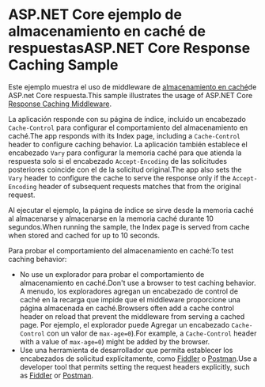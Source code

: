 # <a name="aspnet-core-response-caching-sample"></a><span data-ttu-id="f47e1-101">ASP.NET Core ejemplo de almacenamiento en caché de respuestas</span><span class="sxs-lookup"><span data-stu-id="f47e1-101">ASP.NET Core Response Caching Sample</span></span>

<span data-ttu-id="f47e1-102">Este ejemplo muestra el uso de middleware de [almacenamiento en caché](https://docs.microsoft.com/aspnet/core/performance/caching/middleware)de ASP.net Core respuesta.</span><span class="sxs-lookup"><span data-stu-id="f47e1-102">This sample illustrates the usage of ASP.NET Core [Response Caching Middleware](https://docs.microsoft.com/aspnet/core/performance/caching/middleware).</span></span>

<span data-ttu-id="f47e1-103">La aplicación responde con su página de índice, incluido un encabezado `Cache-Control` para configurar el comportamiento del almacenamiento en caché.</span><span class="sxs-lookup"><span data-stu-id="f47e1-103">The app responds with its Index page, including a `Cache-Control` header to configure caching behavior.</span></span> <span data-ttu-id="f47e1-104">La aplicación también establece el encabezado `Vary` para configurar la memoria caché para que atienda la respuesta solo si el encabezado `Accept-Encoding` de las solicitudes posteriores coincide con el de la solicitud original.</span><span class="sxs-lookup"><span data-stu-id="f47e1-104">The app also sets the `Vary` header to configure the cache to serve the response only if the `Accept-Encoding` header of subsequent requests matches that from the original request.</span></span>

<span data-ttu-id="f47e1-105">Al ejecutar el ejemplo, la página de índice se sirve desde la memoria caché al almacenarse y almacenarse en la memoria caché durante 10 segundos.</span><span class="sxs-lookup"><span data-stu-id="f47e1-105">When running the sample, the Index page is served from cache when stored and cached for up to 10 seconds.</span></span>

<span data-ttu-id="f47e1-106">Para probar el comportamiento del almacenamiento en caché:</span><span class="sxs-lookup"><span data-stu-id="f47e1-106">To test caching behavior:</span></span>

* <span data-ttu-id="f47e1-107">No use un explorador para probar el comportamiento de almacenamiento en caché.</span><span class="sxs-lookup"><span data-stu-id="f47e1-107">Don't use a browser to test caching behavior.</span></span> <span data-ttu-id="f47e1-108">A menudo, los exploradores agregan un encabezado de control de caché en la recarga que impide que el middleware proporcione una página almacenada en caché.</span><span class="sxs-lookup"><span data-stu-id="f47e1-108">Browsers often add a cache control header on reload that prevent the middleware from serving a cached page.</span></span> <span data-ttu-id="f47e1-109">Por ejemplo, el explorador puede Agregar un encabezado `Cache-Control` con un valor de `max-age=0`).</span><span class="sxs-lookup"><span data-stu-id="f47e1-109">For example, a `Cache-Control` header with a value of `max-age=0`) might be added by the browser.</span></span>
* <span data-ttu-id="f47e1-110">Use una herramienta de desarrollador que permita establecer los encabezados de solicitud explícitamente, como <a href="https://www.telerik.com/fiddler">Fiddler</a> o <a href="https://www.getpostman.com/">Postman</a>.</span><span class="sxs-lookup"><span data-stu-id="f47e1-110">Use a developer tool that permits setting the request headers explicitly, such as <a href="https://www.telerik.com/fiddler">Fiddler</a> or <a href="https://www.getpostman.com/">Postman</a>.</span></span>
